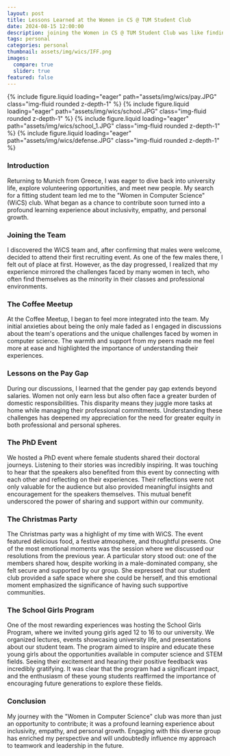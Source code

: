 ```yaml
---
layout: post
title: Lessons Learned at the Women in CS @ TUM Student Club 
date: 2024-08-15 12:00:00
description: joining the Women in CS @ TUM Student Club was like finding a guiding light in a vast, complex landscape. It taught me the value of community and the strength that comes from diverse voices working together
tags: personal
categories: personal
thumbnail: assets/img/wics/IFF.png
images:
  compare: true
  slider: true
featured: false
---
```

<swiper-container keyboard="true" navigation="true" pagination="true" pagination-clickable="true" pagination-dynamic-bullets="true" rewind="true">
  <swiper-slide>{% include figure.liquid loading="eager" path="assets/img/wics/pay.JPG" class="img-fluid rounded z-depth-1" %}</swiper-slide>
  <swiper-slide>{% include figure.liquid loading="eager" path="assets/img/wics/school.JPG" class="img-fluid rounded z-depth-1" %}</swiper-slide>
  <swiper-slide>{% include figure.liquid loading="eager" path="assets/img/wics/school_1.JPG" class="img-fluid rounded z-depth-1" %}</swiper-slide>
  <swiper-slide>{% include figure.liquid loading="eager" path="assets/img/wics/defense.JPG" class="img-fluid rounded z-depth-1" %}</swiper-slide>
</swiper-container>

### Introduction
Returning to Munich from Greece, I was eager to dive back into university life, explore volunteering opportunities, and meet new people. My search for a fitting student team led me to the "Women in Computer Science" (WiCS) club. What began as a chance to contribute soon turned into a profound learning experience about inclusivity, empathy, and personal growth.

### Joining the Team
I discovered the WiCS team and, after confirming that males were welcome, decided to attend their first recruiting event. As one of the few males there, I felt out of place at first. However, as the day progressed, I realized that my experience mirrored the challenges faced by many women in tech, who often find themselves as the minority in their classes and professional environments.

### The Coffee Meetup
At the Coffee Meetup, I began to feel more integrated into the team. My initial anxieties about being the only male faded as I engaged in discussions about the team's operations and the unique challenges faced by women in computer science. The warmth and support from my peers made me feel more at ease and highlighted the importance of understanding their experiences.

### Lessons on the Pay Gap
During our discussions, I learned that the gender pay gap extends beyond salaries. Women not only earn less but also often face a greater burden of domestic responsibilities. This disparity means they juggle more tasks at home while managing their professional commitments. Understanding these challenges has deepened my appreciation for the need for greater equity in both professional and personal spheres.

### The PhD Event
We hosted a PhD event where female students shared their doctoral journeys. Listening to their stories was incredibly inspiring. It was touching to hear that the speakers also benefited from this event by connecting with each other and reflecting on their experiences. Their reflections were not only valuable for the audience but also provided meaningful insights and encouragement for the speakers themselves. This mutual benefit underscored the power of sharing and support within our community.

### The Christmas Party
The Christmas party was a highlight of my time with WiCS. The event featured delicious food, a festive atmosphere, and thoughtful presents. One of the most emotional moments was the session where we discussed our resolutions from the previous year. A particular story stood out: one of the members shared how, despite working in a male-dominated company, she felt secure and supported by our group. She expressed that our student club provided a safe space where she could be herself, and this emotional moment emphasized the significance of having such supportive communities.

### The School Girls Program
One of the most rewarding experiences was hosting the School Girls Program, where we invited young girls aged 12 to 16 to our university. We organized lectures, events showcasing university life, and presentations about our student team. The program aimed to inspire and educate these young girls about the opportunities available in computer science and STEM fields. Seeing their excitement and hearing their positive feedback was incredibly gratifying. It was clear that the program had a significant impact, and the enthusiasm of these young students reaffirmed the importance of encouraging future generations to explore these fields.

### Conclusion
My journey with the "Women in Computer Science" club was more than just an opportunity to contribute; it was a profound learning experience about inclusivity, empathy, and personal growth. Engaging with this diverse group has enriched my perspective and will undoubtedly influence my approach to teamwork and leadership in the future.
